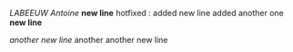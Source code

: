 *LABEEUW Antoine*
__new line__
hotfixed : added new line
added another one
__new line__ 

*another new line*
another another new line
